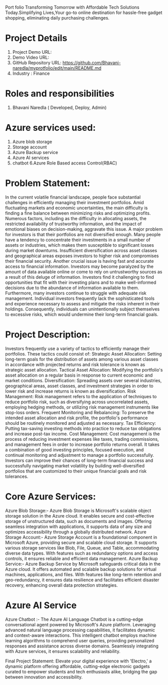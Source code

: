 Port folio
Transforming Tomorrow with Affordable Tech Solutions Today.Simplifying Lives,Your go-to online destination for hassle-free gadget shopping, eliminating daily purchasing challenges.
# Project Details
1. Project Demo URL:
2. Demo Video URL: 
3. GitHub Repository URL: https://github.com/Bhavani-naredla/myprotfolio/edit/main/README.md
4. Industry : Finance 
# Roles and responsibilities
1. Bhavani Naredla ( Developed, Deploy, Admin)
# Azure services used:
1. Azure blob storage
2. Storage account
3. Azure Backup service
4. Azure AI services
5. chatbot
6.Azure Role Based access Control(RBAC)
# Problem Statement:
In the current volatile financial landscape, people face substantial challenges in efficiently managing their investment portfolios. Amid fluctuating markets and economic uncertainties, the main difficulty is finding a fine balance between minimizing risks and optimizing profits. Numerous factors, including as the difficulty in allocating assets, the restricted availability of trustworthy information, and the impact of emotional biases on decision-making, aggravate this issue.
A major problem for investors is that their portfolios are not diversified enough. Many people have a tendency to concentrate their investments in a small number of assets or industries, which makes them susceptible to significant losses during market downturns. Insufficient diversification across asset classes and geographical areas exposes investors to higher risk and compromises their financial security.
Another crucial issue is having fast and accurate access to financial information. Investors may become paralyzed by the amount of data available online or come to rely on untrustworthy sources as a result of this deluge of information. Investors find it challenging to find opportunities that fit with their investing plans and to make well-informed decisions due to the abundance of information available to them.
Furthermore, many investors continue to struggle with adequate risk management. Individual investors frequently lack the sophisticated tools and experience necessary to assess and mitigate the risks inherent in their holdings. Consequently, individuals can unintentionally subject themselves to excessive risks, which would undermine their long-term financial goals.
# Project Description:
Investors frequently use a variety of tactics to efficiently manage their portfolios. These tactics could consist of:
Strategic Asset Allocation: Setting long-term goals for the distribution of assets among various asset classes in accordance with projected returns and risk tolerance is known as strategic asset allocation.
Tactical Asset Allocation: Modifying the portfolio's asset allocation on a regular basis in response to current economic and market conditions.
Diversification: Spreading assets over several industries, geographical areas, asset classes, and investment strategies in order to lower risk and increase returns is known as diversification.
Risk Management: Risk management refers to the application of techniques to reduce portfolio risk, such as diversifying across uncorrelated assets, employing hedging methods, or utilizing risk management instruments like stop-loss orders.
Frequent Monitoring and Rebalancing: To preserve the intended asset allocation and risk profile, the portfolio's performance should be routinely monitored and adjusted as necessary.
Tax Efficiency: Putting tax-saving investing methods into practice to reduce tax obligations and increase post-tax income.
Cost Management: Cost management is the process of reducing investment expenses like taxes, trading commissions, and management fees in order to increase portfolio returns overall.
It takes a combination of good investing principles, focused execution, and continual monitoring and adjustment to manage a portfolio successfully. Investors can improve their chances of long-term financial success and successfully navigating market volatility by building well-diversified portfolios that are customized to their unique financial goals and risk tolerances.
# Core Azure Services:
Azure Blob Storage:- Azure Blob Storage is Microsoft's scalable object storage solution in the Azure cloud. It enables secure and cost-effective storage of unstructured data, such as documents and images. Offering seamless integration with applications, it supports data of any size and optimizes accessibility through a globally distributed network. Azure Storage Account:- Azure Storage Account is a foundational component in Microsoft Azure, providing secure and scalable cloud storage. It supports various storage services like Blob, File, Queue, and Table, accommodating diverse data types. With features such as redundancy options and access controls, it ensures reliable and efficient data management. Azure Backup Service:- Azure Backup Service by Microsoft safeguards critical data in the Azure cloud. It offers automated and scalable backup solutions for virtual machines, applications, and files. With features like long-term retention and geo-redundancy, it ensures data resilience and facilitates efficient disaster recovery, enhancing overall data protection strategies.
# Azure AI Service
Azure Chatbot :- The Azure AI Language Chatbot is a cutting-edge conversational agent powered by Microsoft's Azure platform. Leveraging advanced natural language processing capabilities, it facilitates dynamic and context-aware interactions. This intelligent chatbot employs machine learning algorithms to comprehend user queries, providing personalized responses and assistance across diverse domains. Seamlessly integrating with Azure services, it ensures scalability and reliability.

Final Project Statement:
Elevate your digital experience with 'Electro,' a dynamic platform offering affordable, cutting-edge electronic gadgets curated to empower students and tech enthusiasts alike, bridging the gap between innovation and accessibility.
